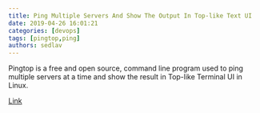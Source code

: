 ```yaml
---
title: Ping Multiple Servers And Show The Output In Top-like Text UI
date: 2019-04-26 16:01:21
categories: [devops]
tags: [pingtop,ping]
authors: sedlav
---
```


Pingtop is a free and open source, command line program used to ping multiple servers at a time and show the result in Top-like Terminal UI in Linux.

[Link](https://www.ostechnix.com/ping-multiple-servers-and-show-the-output-in-top-like-text-ui/)
